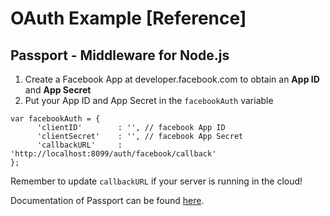 # OAuth Example [Reference]
## Passport - Middleware for Node.js
1. Create a Facebook App at developer.facebook.com to obtain an **App ID** and **App Secret**
2. Put your App ID and App Secret in the `facebookAuth` variable
```
var facebookAuth = {
      'clientID'        : '', // facebook App ID
      'clientSecret'    : '', // facebook App Secret
      'callbackURL'     : 'http://localhost:8099/auth/facebook/callback'
};
```
   Remember to update `callbackURL` if your server is running in the cloud!

Documentation of Passport can be found [here](http://www.passportjs.org).
